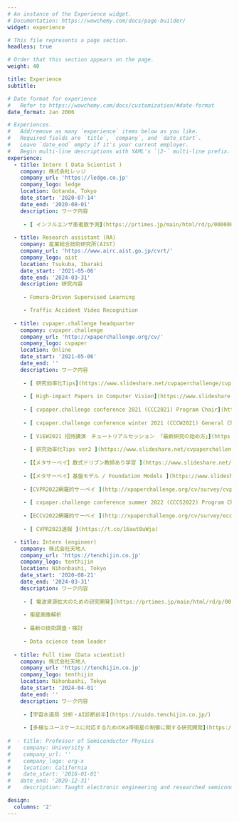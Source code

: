 ```yaml
---
# An instance of the Experience widget.
# Documentation: https://wowchemy.com/docs/page-builder/
widget: experience

# This file represents a page section.
headless: true

# Order that this section appears on the page.
weight: 40

title: Experience
subtitle:

# Date format for experience
#   Refer to https://wowchemy.com/docs/customization/#date-format
date_format: Jan 2006

# Experiences.
#   Add/remove as many `experience` items below as you like.
#   Required fields are `title`, `company`, and `date_start`.
#   Leave `date_end` empty if it's your current employer.
#   Begin multi-line descriptions with YAML's `|2-` multi-line prefix.
experience:
  - title: Intern ( Data Scientist )
    company: 株式会社レッジ
    company_url: 'https://ledge.co.jp'
    company_logo: ledge
    location: Gotanda, Tokyo
    date_start: '2020-07-14'
    date_end: '2020-08-01'
    description: ワーク内容
    
     - [ インフルエンザ患者数予測](https://prtimes.jp/main/html/rd/p/000000021.000030320.html)
    
  - title: Research assistant (RA)
    company: 産業総合技術研究所(AIST)
    company_url: 'https://www.airc.aist.go.jp/cvrt/'
    company_logo: aist
    location: Tsukuba, Ibaraki
    date_start: '2021-05-06'
    date_end: '2024-03-31'
    description: 研究内容
   
     - Fomura-Driven Supervised Learning

     - Traffic Accident Video Recognition
                   
  - title: cvpaper.challenge headquarter
    company: cvpaper.challenge
    company_url: 'http://xpaperchallenge.org/cv/'
    company_logo: cvpaper
    location: Online
    date_start: '2021-05-06'
    date_end: ''
    description: ワーク内容
    
     - [ 研究効率化Tips](https://www.slideshare.net/cvpaperchallenge/cvpaperchallenge-tips-241914101)
     
     - [ High-impact Papers in Computer Vision](https://www.slideshare.net/cvpaperchallenge/highimpact-papers-in-computer-vision)
     
     - [ cvpaper.challenge conference 2021 (CCC2021) Program Chair](https://ai-scholar.tech/events/cvpaper.challenge)
     
     - [ cvpaper.challenge conference winter 2021 (CCCW2021) General Chair](https://research-p.com/event/322)
     
     - [ ViEW2021 招待講演　チュートリアルセッション 「最新研究の始め方」](https://view.tc-iaip.org/view/2021/speaker/ts1)
          
     - [ 研究効率化Tips ver2 ](https://www.slideshare.net/cvpaperchallenge/tips-ver2-250474910)
     
     - [【メタサーベイ】数式ドリブン教師あり学習 ](https://www.slideshare.net/cvpaperchallenge/ss-251948753)
     
     - [【メタサーベイ】基盤モデル / Foundation Models ](https://www.slideshare.net/cvpaperchallenge/foundation-models)
     
     - [CVPR2022網羅的サーベイ ](http://xpaperchallenge.org/cv/survey/cvpr2022_summaries/) 
     
     - [ cvpaper.challenge conference summer 2022 (CCCS2022) Program Chair](https://research-p.com/event/545)
     
     - [ECCV2022網羅的サーベイ ](http://xpaperchallenge.org/cv/survey/eccv2022_summaries/) 
     
     - [ CVPR2023速報 ](https://t.co/16aut8uWja)

  - title: Intern (engineer)
    company: 株式会社天地人
    company_url: 'https://tenchijin.co.jp'
    company_logo: tenthijin
    location: Nihonbashi, Tokyo
    date_start: '2020-08-21'
    date_end: '2024-03-31'
    description: ワーク内容
    
     - [ 電波資源拡大のための研究開発](https://prtimes.jp/main/html/rd/p/000000007.000045963.html)
     
     - 衛星画像解析
     
     - 最新の技術調査・検討
     
     - Data science team leader
     
  - title: Full time (Data scientist)
    company: 株式会社天地人
    company_url: 'https://tenchijin.co.jp'
    company_logo: tenthijin
    location: Nihonbashi, Tokyo
    date_start: '2024-04-01'
    date_end: ''
    description: ワーク内容
     
     - [宇宙水道局 分析・AI診断前半](https://suido.tenchijin.co.jp/)
     
     - [多様なユースケースに対応するためのKa帯衛星の制御に関する研究開発](https://note.com/tenchijincompass/n/nc7787a935105)
    
#  - title: Professor of Semiconductor Physics
#    company: University X
#    company_url: ''
#    company_logo: org-x
#    location: California
#    date_start: '2016-01-01'
#   date_end: '2020-12-31'
#    description: Taught electronic engineering and researched semiconductor physics.

design:
  columns: '2'
---
```

